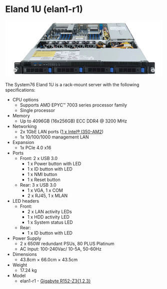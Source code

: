 # Eland 1U (elan1-r1)

![Eland 1U](./img/elan1-r1-frontports.webp)

The System76 Eland 1U is a rack-mount server with the following specifications:

- CPU options
  - Supports AMD EPYC™ 7003 series processor family
  - Single processor
- Memory
  - Up to 4096GB (16x256GB) ECC DDR4 @ 3200 MHz
- Networking
  - 2x 1GbE LAN ports ([1 x Intel® I350-AM2](https://ark.intel.com/content/www/us/en/ark/products/52968/intel-ethernet-controller-i350am2.html))
  - 1x 10/100/1000 management LAN
- Expansion
  - 1x PCIe 4.0 x16
- Ports
  - Front: 2 x USB 3.0
    - 1 x Power button with LED
    - 1 x ID button with LED
    - 1 x NMI button
    - 1 x Reset button
  - Rear: 3 x USB 3.0
    - 1 x VGA, 1 x COM
    - 2 x RJ45, 1 x MLAN
- LED headers
  - Front:
    - 2 x LAN activity LEDs
    - 1 x HDD activity LED
    - 1 x System status LED
  - Rear:
    - 1 x ID button with LED
- Power Supply
  - 2 x 650W redundant PSUs, 80 PLUS Platinum
  - AC Input: 100-240Vac/ 10-5A, 50-60Hz
- Dimensions
  - 43.8cm × 66.0cm × 43.5cm
- Weight
  - 17.24 kg
- Model
  - elan1-r1 - [Gigabyte R152-Z3{1,2,3}](./chassis-manual.pdf)
